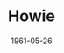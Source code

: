 ---
title: Howie
date: 1961-05-26
closing_date: 1961-06-03
layout: productions
featured_image: 
image_caption:
image_credit:
playbill:
category:
Theatre: Theatre Jacksonville
Venue: Little Theatre
cast:
  Edith Simms: Trudi Johnston
  Walter Simms: Marshall Grauer
  Sally Simms: Esther Stein
  Barbara Dickerson: Peggy Miller
  Howie Dickerson: Ron Dobrin
  Jimmie Keefe: Jack Broughton
  Martha Robinson: Marge Rocca
  Joe Robinson: Herbert Thornhill
  Sylvia: Jean Charles
  Victor: Patrick Molloy
  Martin: Ernie Evans
  Joseph McNish: Joe Caldwell
  Wendy: Helen Cochran
  Professor: Willard Berdit
  Bill Pfeiffer: Charles Cleghorn, Jr.
  Announcer: Tom Thornhill
  
crew:
  Director: Maurice Geoffrey
  Lighting: 
    - Jack Broughton
    - Don Simmons
    - Mary Lee Scrimger
    - Marge Rocca
    - Jean Charles
    - Tom Thornhill
    - Charles Brock
  Sound Effects: 
    - Jack Evans
    - Ernie Evans
  Properties: 
    - Edythe Price
    - Jackqueline Delcomyn
    - Galdys Dale
    - Esther Barnes
    - Mary Louise Burns
    - Helen Keegan
    - Gayle Swymer
  Wardrobe: Mrs. Agatha Norvell
  Make-Up: Elmo Lehman
  Scenery: 
    - Frank Ridge
    - Herbert Thornhill
    - Don Simmons
    - Jack Simmons
    - Ruth Coleman
    - Ruth Perry
    - Ernie Evans
    - Pat Malloy
    - Tom Thornhill
    - Mary Thornhill
    - Marge Rocca
    - Jean Charles
    - Ellen Black
    - Gladys Dale
    - Bunni Thornhill
    - Mary Lee Scrimger
    - Willard Berdit
    - Ed Heist, Jr.
  Stage Manager: Frank Ridge
  Book-Holder: Louise Freeman
  
orchestra:
external_links:
---